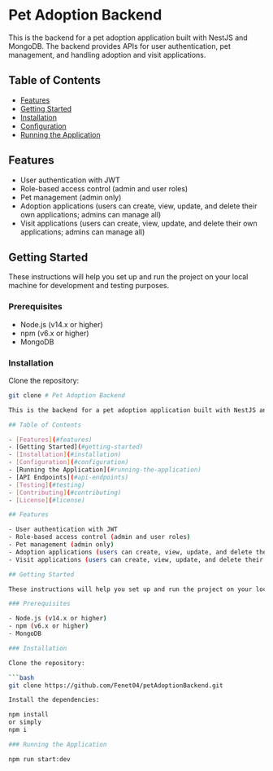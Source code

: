 # Pet Adoption Backend

This is the backend for a pet adoption application built with NestJS and MongoDB. The backend provides APIs for user authentication, pet management, and handling adoption and visit applications.

## Table of Contents

- [Features](#features)
- [Getting Started](#getting-started)
- [Installation](#installation)
- [Configuration](#configuration)
- [Running the Application](#running-the-application)


## Features

- User authentication with JWT
- Role-based access control (admin and user roles)
- Pet management (admin only)
- Adoption applications (users can create, view, update, and delete their own applications; admins can manage all)
- Visit applications (users can create, view, update, and delete their own applications; admins can manage all)

## Getting Started

These instructions will help you set up and run the project on your local machine for development and testing purposes.

### Prerequisites

- Node.js (v14.x or higher)
- npm (v6.x or higher)
- MongoDB

### Installation

Clone the repository:

```bash
git clone # Pet Adoption Backend

This is the backend for a pet adoption application built with NestJS and MongoDB. The backend provides APIs for user authentication, pet management, and handling adoption and visit applications.

## Table of Contents

- [Features](#features)
- [Getting Started](#getting-started)
- [Installation](#installation)
- [Configuration](#configuration)
- [Running the Application](#running-the-application)
- [API Endpoints](#api-endpoints)
- [Testing](#testing)
- [Contributing](#contributing)
- [License](#license)

## Features

- User authentication with JWT
- Role-based access control (admin and user roles)
- Pet management (admin only)
- Adoption applications (users can create, view, update, and delete their own applications; admins can manage all)
- Visit applications (users can create, view, update, and delete their own applications; admins can manage all)

## Getting Started

These instructions will help you set up and run the project on your local machine for development and testing purposes.

### Prerequisites

- Node.js (v14.x or higher)
- npm (v6.x or higher)
- MongoDB

### Installation

Clone the repository:

```bash
git clone https://github.com/Fenet04/petAdoptionBackend.git

Install the dependencies:

npm install
or simply
npm i

### Running the Application

npm run start:dev
